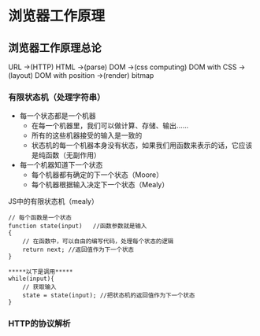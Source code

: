 # 浏览器工作原理
## 浏览器工作原理总论

URL ->(HTTP) HTML ->(parse) DOM ->(css computing) DOM with CSS ->(layout) DOM with position ->(render) bitmap

### 有限状态机（处理字符串）
* 每一个状态都是一个机器
    * 在每一个机器里，我们可以做计算、存储、输出......
    * 所有的这些机器接受的输入是一致的
    * 状态机的每一个机器本身没有状态，如果我们用函数来表示的话，它应该是纯函数（无副作用）
* 每一个机器知道下一个状态
    * 每个机器都有确定的下一个状态（Moore）
    * 每个机器根据输入决定下一个状态（Mealy）

JS中的有限状态机（mealy）

```
// 每个函数是一个状态
function state(input)   //函数参数就是输入
{
    // 在函数中，可以自由的编写代码，处理每个状态的逻辑
    return next; //返回值作为下一个状态
}

*****以下是调用*****
while(input){
    // 获取输入
    state = state(input); //把状态机的返回值作为下一个状态
}
```

### HTTP的协议解析
